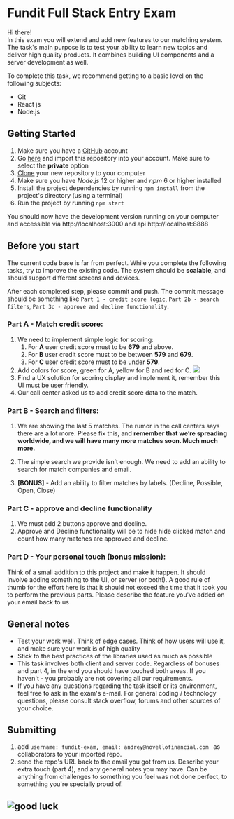 # Fundit Full Stack Entry Exam

Hi there!  
In this exam you will extend and add new features to our matching system.
The task's main purpose is to test your ability to learn new topics and deliver high quality products. It combines building UI components and a server development as well.

To complete this task, we recommend getting to a basic level on the following subjects:

- Git
- React js
- Node.js

## Getting Started

1. Make sure you have a [GitHub](https://github.com) account
2. Go [here](https://github.com/new/import) and import this repository into your account. Make sure to select the **private** option
3. [Clone](https://try.github.io/) your new repository to your computer
4. Make sure you have _Node.js_ 12 or higher and _npm_ 6 or higher installed
5. Install the project dependencies by running `npm install` from the project's directory (using a terminal)
6. Run the project by running `npm start`

You should now have the development version running on your computer and accessible via http://localhost:3000
and api http://localhost:8888

## Before you start

The current code base is far from perfect. While you complete the following tasks, try to improve the existing code. The system should be **scalable**, and should support different screens and devices.

After each completed step, please commit and push. The commit message should be something like `Part 1 - credit score logic`, `Part 2b - search filters`, `Part 3c - approve and decline functionality`.

### Part A - Match credit score:

1. We need to implement simple logic for scoring:
   1. For **A** user credit score must to be **679** and above.
   2. For **B** user credit score must to be between **579** and **679**.
   3. For **C** user credit score must to be under **579**.
2. Add colors for score, green for A, yellow for B and red for C.
   ![](https://www.fundit.io/wp-content/uploads/2021/11/part1.png)
3. Find a UX solution for scoring display and implement it, remember this UI must be user friendly.
4. Our call center asked us to add credit score data to the match.

### Part B - Search and filters:

1. We are showing the last 5 matches. The rumor in the call centers says there are a lot more. Please fix this, and **remember that we’re spreading worldwide, and we will have many more matches soon. Much much more.**

2. The simple search we provide isn’t enough. We need to add an ability to search for match companies and email.

3. **[BONUS]** - Add an ability to filter matches by labels. (Decline, Possible, Open, Close)

### Part C - approve and decline functionality

1. We must add 2 buttons approve and decline.
2. Approve and Decline functionality will be to hide hide clicked match and count how many matches are approved and decline.

### Part D - Your personal touch (bonus mission):

Think of a small addition to this project and make it happen. It should involve adding something to the UI, or server (or both!). A good rule of thumb for the effort here is that it should not exceed the time that it took you to perform the previous parts.
Please describe the feature you've added on your email back to us

## General notes

- Test your work well. Think of edge cases. Think of how users will use it, and make sure your work is of high quality
- Stick to the best practices of the libraries used as much as possible
- This task involves both client and server code. Regardless of bonuses and part 4, in the end you should have touched both areas. If you haven't - you probably are not covering all our requirements.
- If you have any questions regarding the task itself or its environment, feel free to ask in the exam's e-mail. For general coding / technology questions, please consult stack overflow, forums and other sources of your choice.

## Submitting

1. add `username: fundit-exam, email: andrey@novellofinancial.com ` as collaborators to your imported repo.
2. send the repo's URL back to the email you got from us. Describe your extra touch (part 4), and any general notes you may have. Can be anything from challenges to something you feel was not done perfect, to something you're specially proud of.

## ![good luck](https://media.giphy.com/media/12XDYvMJNcmLgQ/giphy.gif)

